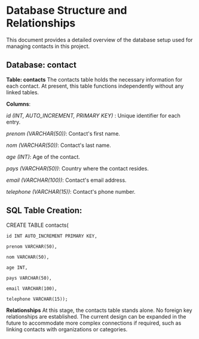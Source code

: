 # Database Structure and Relationships
This document provides a detailed overview of the database setup used for managing contacts in this project.

## Database: contact
**Table: contacts**
The contacts table holds the necessary information for each contact. At present, this table functions independently without any linked tables.

**Columns**:

*id (INT, AUTO_INCREMENT, PRIMARY KEY)* : Unique identifier for each entry.

*prenom (VARCHAR(50))*: Contact's first name.

*nom (VARCHAR(50))*: Contact's last name.

*age (INT)*: Age of the contact.

*pays (VARCHAR(50))*: Country where the contact resides.

*email (VARCHAR(100))*: Contact's email address.

*telephone (VARCHAR(15))*: Contact's phone number.

## SQL Table Creation:

CREATE TABLE contacts(

    id INT AUTO_INCREMENT PRIMARY KEY,
    
    prenom VARCHAR(50),
    
    nom VARCHAR(50),
    
    age INT,
    
    pays VARCHAR(50),
    
    email VARCHAR(100),
    
    telephone VARCHAR(15));

**Relationships**
At this stage, the contacts table stands alone. No foreign key relationships are established. The current design can be expanded in the future to accommodate more complex connections if required, such as linking contacts with organizations or categories.
